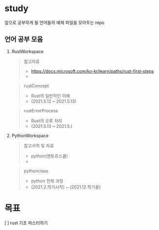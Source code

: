 # study
앞으로 공부하게 될 언어들의 예제 파일을 모아두는 repo

## 언어 공부 모음
1. RustWorkspace
	> 참고자료
	> * https://docs.microsoft.com/ko-kr/learn/paths/rust-first-steps 
	> * <br>

	> rustConcept
	> * Rust의 일반적인 이해
	> * (2021.5.12 ~ 2021.5.13) <br>

	> rustErrorProcess
	> * Rust의 오류 처리
	> * (2021.5.13 ~ 2021.5.) <br>


2. PythonWorkspace
	> 참고서적 및 자료
	> * python(멘토르스쿨)
	> *  <br>

	> pythonclass
	> * python 전체 과정
	> * (2021.2.학기시작) ~ (2021.12.학기끝)

#  목표
[ ] rust 기초 마스터하기